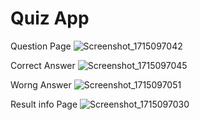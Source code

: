 # Quiz App

Question Page
![Screenshot_1715097042](https://github.com/AhmedEmamMM/QuizApp/assets/102431895/9c8d6db3-7e69-45c9-80d7-6fd687a52423)

Correct Answer
![Screenshot_1715097045](https://github.com/AhmedEmamMM/QuizApp/assets/102431895/6e1d39b1-9af3-4202-b0da-1cef2e146d91)

Worng Answer
![Screenshot_1715097051](https://github.com/AhmedEmamMM/QuizApp/assets/102431895/82a2f72b-c171-45ed-9f4d-0ee648e1118c)

Result info Page
![Screenshot_1715097030](https://github.com/AhmedEmamMM/QuizApp/assets/102431895/523e8013-84b4-47e9-adb2-755cd59248d8)
